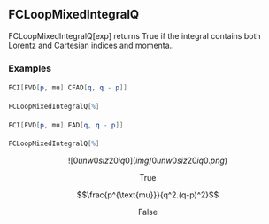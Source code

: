 ##  FCLoopMixedIntegralQ 

FCLoopMixedIntegralQ[exp]  returns True if the integral contains both Lorentz and Cartesian indices and momenta..

###  Examples 

```mathematica
FCI[FVD[p, mu] CFAD[q, q - p]] 
 
FCLoopMixedIntegralQ[%] 
 
FCI[FVD[p, mu] FAD[q, q - p]] 
 
FCLoopMixedIntegralQ[%]
```

$$![0unw0siz20iq0](img/0unw0siz20iq0.png)$$

$$\text{True}$$

$$\frac{p^{\text{mu}}}{q^2.(q-p)^2}$$

$$\text{False}$$